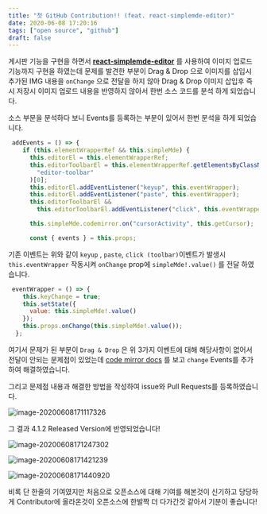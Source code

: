```yaml
---
title: "첫 GitHub Contribution!! (feat. react-simplemde-editor)"
date: 2020-06-08 17:20:16
tags: ["open source", "github"]
draft: false
---
```


게시판 기능을 구현을 하면서 **[ react-simplemde-editor](https://github.com/RIP21/react-simplemde-editor)** 를 사용하여 이미지 업로드 기능까지 구현을 하였는데 문제를 발견한 부분이 Drag & Drop 으로 이미지를 삽입시 추가된 IMG 내용을 `onChange` 으로 전달을 하지 않아 Drag & Drop 이미지 삽입후 즉시 저장시 이미지 업로드 내용을 반영하지 않아서 한번 소스 코드를 분석 하게 되었습니다.

소스 부분을 분석하다 보니 Events를 등록하는 부분이 있어서 한번 분석을 하게 되었습니다.

```js
 addEvents = () => {
    if (this.elementWrapperRef && this.simpleMde) {
      this.editorEl = this.elementWrapperRef;
      this.editorToolbarEl = this.elementWrapperRef.getElementsByClassName(
        "editor-toolbar"
      )[0];
      this.editorEl.addEventListener("keyup", this.eventWrapper);
      this.editorEl.addEventListener("paste", this.eventWrapper);
      this.editorToolbarEl &&
        this.editorToolbarEl.addEventListener("click", this.eventWrapper);

      this.simpleMde.codemirror.on("cursorActivity", this.getCursor);

      const { events } = this.props;
```

기존 이벤트는 위와 같이 `keyup` , `paste`, `click (toolbar)`이벤트가 발생시 `this.eventWrapper` 작동시켜 `onChange` prop에 `simpleMde!.value()` 를 전달 하였습니다.

```js
 eventWrapper = () => {
    this.keyChange = true;
    this.setState({
      value: this.simpleMde!.value()
    });
    this.props.onChange(this.simpleMde!.value());
  };
```

여기서 문제가 된 부분이 `Drag & Drop` 은 위 3가지 이벤트에 대해 해당사항이 없어서 전달이 안되는 문제점이 있었는데 [code mirror docs](https://codemirror.net/doc/manual.html#events) 를 보고 `change` Events를 추가하여 해결하였습니다.

그리고 문제점 내용과 해결한 방법을 작성하여 issue와 Pull Requests를 등록하였습니다.

![image-20200608171117326](image/첫-GitHub-Contribution-feat-react-simplemde-editor/image-20200608171117326.png)

그 결과 4.1.2 Released Version에 반영되었습니다!

![image-20200608171247302](image/첫-GitHub-Contribution-feat-react-simplemde-editor/image-20200608171247302.png)

![image-20200608171421239](image/첫-GitHub-Contribution-feat-react-simplemde-editor/image-20200608171421239.png)

![image-20200608171440920](image/첫-GitHub-Contribution-feat-react-simplemde-editor/image-20200608171440920.png)

비록 단 한줄의 기여였지만 처음으로 오픈소스에 대해 기여를 해본것이 신기하고 당당하게 Contributor에 올라온것이 오픈소스에 한발짝 더 다가간것 같아서 기분이 좋습니다!
